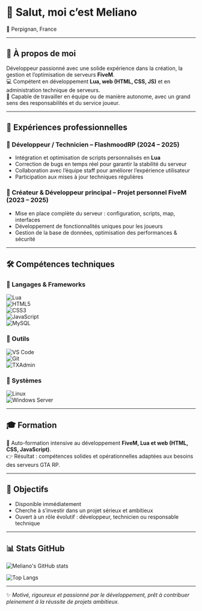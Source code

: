 # 👋 Salut, moi c’est Meliano

📍 Perpignan, France  

---

## 🚀 À propos de moi  
Développeur passionné avec une solide expérience dans la création, la gestion et l’optimisation de serveurs **FiveM**.  
💻 Compétent en développement **Lua, web (HTML, CSS, JS)** et en administration technique de serveurs.  
🤝 Capable de travailler en équipe ou de manière autonome, avec un grand sens des responsabilités et du service joueur.  

---

## 💼 Expériences professionnelles  

### 🔹 Développeur / Technicien – FlashmoodRP (2024 – 2025)  
- Intégration et optimisation de scripts personnalisés en **Lua**  
- Correction de bugs en temps réel pour garantir la stabilité du serveur  
- Collaboration avec l’équipe staff pour améliorer l’expérience utilisateur  
- Participation aux mises à jour techniques régulières  

### 🔹 Créateur & Développeur principal – Projet personnel FiveM (2023 – 2025)  
- Mise en place complète du serveur : configuration, scripts, map, interfaces  
- Développement de fonctionnalités uniques pour les joueurs  
- Gestion de la base de données, optimisation des performances & sécurité  

---

## 🛠️ Compétences techniques  

### 🔹 Langages & Frameworks  
![Lua](https://img.shields.io/badge/Lua-2C2D72?style=for-the-badge&logo=lua&logoColor=white)  
![HTML5](https://img.shields.io/badge/HTML5-E34F26?style=for-the-badge&logo=html5&logoColor=white)  
![CSS3](https://img.shields.io/badge/CSS3-1572B6?style=for-the-badge&logo=css3&logoColor=white)  
![JavaScript](https://img.shields.io/badge/JavaScript-F7E017?style=for-the-badge&logo=javascript&logoColor=black)  
![MySQL](https://img.shields.io/badge/MySQL-4479A1?style=for-the-badge&logo=mysql&logoColor=white)  

### 🔹 Outils  
![VS Code](https://img.shields.io/badge/VS%20Code-0078D4?style=for-the-badge&logo=visualstudiocode&logoColor=white)  
![Git](https://img.shields.io/badge/Git-F05033?style=for-the-badge&logo=git&logoColor=white)  
![TXAdmin](https://img.shields.io/badge/TXAdmin-3C3C3D?style=for-the-badge&logo=serverless&logoColor=white)  

### 🔹 Systèmes  
![Linux](https://img.shields.io/badge/Linux-FCC624?style=for-the-badge&logo=linux&logoColor=black)  
![Windows Server](https://img.shields.io/badge/Windows%20Server-0078D4?style=for-the-badge&logo=windows&logoColor=white)  

---

## 🎓 Formation  
📖 Auto-formation intensive au développement **FiveM, Lua et web (HTML, CSS, JavaScript)**.  
👉 Résultat : compétences solides et opérationnelles adaptées aux besoins des serveurs GTA RP.  

---

## 📌 Objectifs  
- Disponible immédiatement  
- Cherche à s’investir dans un projet sérieux et ambitieux  
- Ouvert à un rôle évolutif : développeur, technicien ou responsable technique  

---

## 📊 Stats GitHub  

![Meliano's GitHub stats](https://github-readme-stats.vercel.app/api?username=Meliano&show_icons=true&theme=radical)  

![Top Langs](https://github-readme-stats.vercel.app/api/top-langs/?username=Meliano&layout=compact&theme=radical)  

---

✨ *Motivé, rigoureux et passionné par le développement, prêt à contribuer pleinement à la réussite de projets ambitieux.*  
